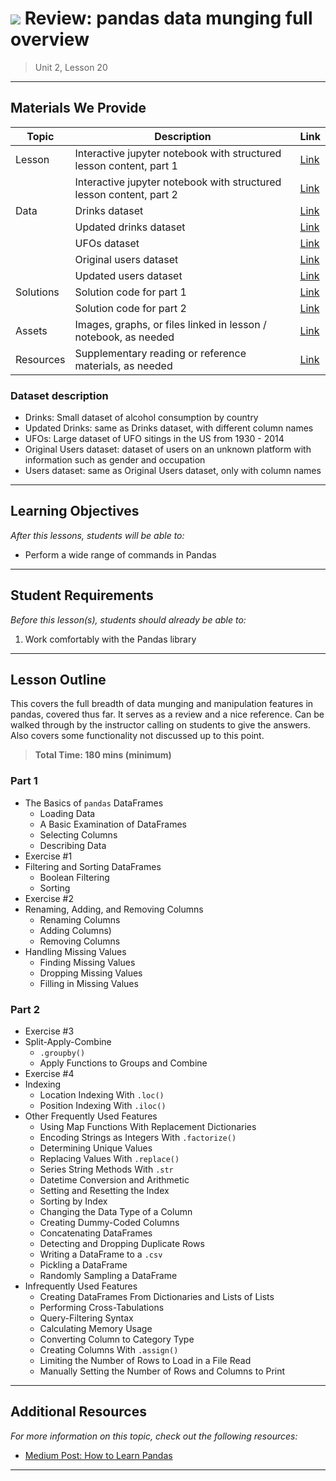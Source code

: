 <!--
Questions? Comments?:
1. Log an issue to this repo to alert us of a problem.
2. Suggest an edit yourself by forking this repo, making edits, and submitting a pull request with your changes back to our master branch.
3. Reach out to the data team on Slack and share your thoughts!
-->

# ![](https://ga-dash.s3.amazonaws.com/production/assets/logo-9f88ae6c9c3871690e33280fcf557f33.png) Review: pandas data munging full overview

> Unit 2, Lesson 20

<!--- Unit and Lesson or sequence information. This template is an instructor-facing description of lesson contents. Students who fork these repos may also be able to view. --->

---

## Materials We Provide

<!--- This section is a table of contents for the lesson. The table structure breaks down typical lesson resources into types, distinguishing between lesson notebooks and other supporting materials. Note that the table below demonstrates the total possible range of materials; most lessons won't require all of the categories below. Also note that every item in the repo should get its own line and link, like the example shown for data. --->

| Topic | Description | Link |
| --- | --- | --- |
| Lesson | Interactive jupyter notebook with structured lesson content, part 1 | [Link](./pandas-data-munging-full-overview-prt1.ipynb)|
|| Interactive jupyter notebook with structured lesson content, part 2 | [Link](./pandas-data-munging-full-overview-prt2.ipynb)|
| Data | Drinks dataset | [Link](./datasets/drinks.csv)|
|| Updated drinks dataset| [Link](./datasets/drinks_updated.csv)|
|| UFOs dataset | [Link](./datasets/ufo.csv)|
|| Original users dataset| [Link](./datasets/users_original.txt)|
|| Updated users dataset | [Link](./datasets/users.txt)|
| Solutions | Solution code for part 1 | [Link](./solution-code/pandas-data-munging-full-overview-prt1-solutions.ipynb)|
|| Solution code for part 2 | [Link](./solution-code/pandas-data-munging-full-overview-prt2-solutions.ipynb)|
| Assets | Images, graphs, or files linked in lesson / notebook, as needed | [Link](./assets/)|
| Resources | Supplementary reading or reference materials, as needed | [Link](./resources/) |

### Dataset description

- Drinks: Small dataset of alcohol consumption by country
- Updated Drinks: same as Drinks dataset, with different column names
- UFOs: Large dataset of UFO sitings in the US from 1930 - 2014
- Original Users dataset: dataset of users on an unknown platform with information such as gender and occupation
- Users dataset: same as Original Users dataset, only with column names

---

## Learning Objectives

<!--- This section lists the learning objectives of the lesson. For information on how to write clear learning objectives, see: http://ii.library.jhu.edu/2016/07/20/writing-effective-learning-objectives/ --->

*After this lessons, students will be able to:*

- Perform a wide range of commands in Pandas

---

## Student Requirements

<!--- This section explains the relevant prerequisites; in other words, what do students need to know to be able to benefit and perform the tasks required in this lesson? This includes lists of skills or prior learning objectives --->

*Before this lesson(s), students should already be able to:*

1. Work comfortably with the Pandas library

---

## Lesson Outline

<!--- This section outlines the lesson plan with relevant sections and subsections, providing both the total time required as well as suggestions for timing in each subsection --->

This covers the full breadth of data munging and manipulation features in pandas, covered thus far. It serves as a review and a nice reference. Can be walked through by the instructor calling on students to give the answers. Also covers some functionality not discussed up to this point.

> **Total Time: 180 mins (minimum)**

### Part 1

- The Basics of `pandas` DataFrames
    - Loading Data
    - A Basic Examination of DataFrames
    - Selecting Columns
    - Describing Data
- Exercise #1
- Filtering and Sorting DataFrames
    - Boolean Filtering
    - Sorting
- Exercise #2
- Renaming, Adding, and Removing Columns
    - Renaming Columns
    - Adding Columns)
    - Removing Columns
- Handling Missing Values
    - Finding Missing Values
    - Dropping Missing Values
    - Filling in Missing Values

### Part 2

- Exercise #3
- Split-Apply-Combine
    - `.groupby()`
    - Apply Functions to Groups and Combine
- Exercise #4
- Indexing
    - Location Indexing With `.loc()`
    - Position Indexing With `.iloc()`
- Other Frequently Used Features
    - Using Map Functions With Replacement Dictionaries
    - Encoding Strings as Integers With `.factorize()`
    - Determining Unique Values
    - Replacing Values With `.replace()`
    - Series String Methods With `.str`
    - Datetime Conversion and Arithmetic
    - Setting and Resetting the Index
    - Sorting by Index
    - Changing the Data Type of a Column
    - Creating Dummy-Coded Columns
    - Concatenating DataFrames
    - Detecting and Dropping Duplicate Rows
    - Writing a DataFrame to a `.csv`
    - Pickling a DataFrame
    - Randomly Sampling a DataFrame
- Infrequently Used Features
    - Creating DataFrames From Dictionaries and Lists of Lists
    - Performing Cross-Tabulations
    - Query-Filtering Syntax
    - Calculating Memory Usage
    - Converting Column to Category Type
    - Creating Columns With `.assign()`
    - Limiting the Number of Rows to Load in a File Read
    - Manually Setting the Number of Rows and Columns to Print

<!--- If a repo contains any additional practice files or supplementary resources (PDFs, etc) describe them here  --->

---

## Additional Resources

<!--- This section lists useful reference materials that can inform, extend, or deepen a student's understanding of the material. While this may seem like a "nice to have" feature, we normally see a range of advanced and remedial students in our classes. Curating these resources allows us to provide targeted materials and suggestions that instructors can use to support different student needs. --->

*For more information on this topic, check out the following resources:*

- [Medium Post: How to Learn Pandas](https://medium.com/dunder-data/how-to-learn-pandas-108905ab4955)

---